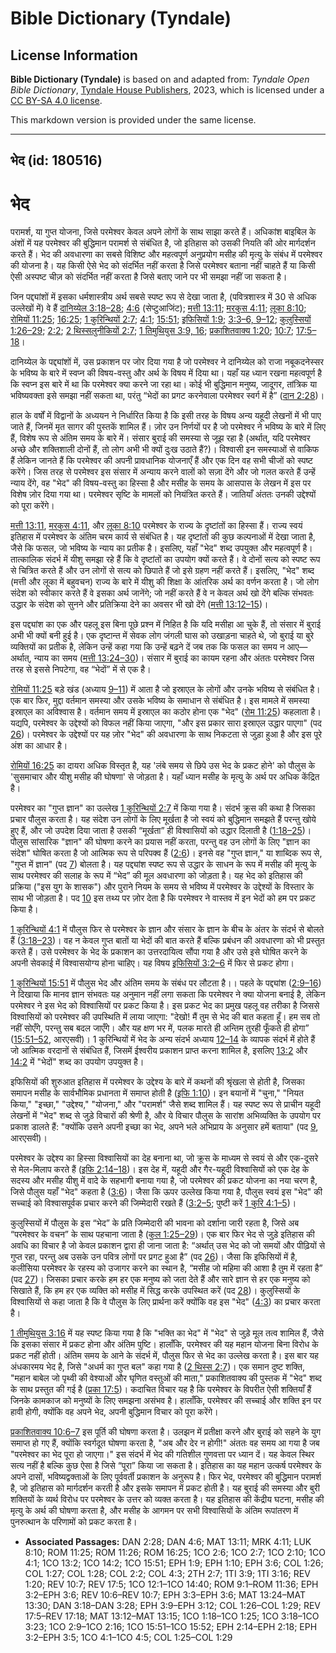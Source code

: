 # Bible Dictionary (Tyndale)

## License Information

**Bible Dictionary (Tyndale)** is based on and adapted from: _Tyndale Open Bible Dictionary_, [Tyndale House Publishers](https://tyndaleopenresources.com/), 2023, which is licensed under a [CC BY-SA 4.0 license](https://creativecommons.org/licenses/by-sa/4.0/legalcode.en).

This markdown version is provided under the same license.



--------------------------------

## भेद (id: 180516)

भेद
===

परामर्श, या गुप्त योजना, जिसे परमेश्वर केवल अपने लोगों के साथ साझा करते हैं। अधिकांश बाइबिल के अंशों में यह परमेश्वर की बुद्धिमान परामर्श से संबंधित है, जो इतिहास को उसकी नियति की ओर मार्गदर्शन करते हैं। भेद की अवधारणा का सबसे विशिष्ट और महत्वपूर्ण अनुप्रयोग मसीह की मृत्यु के संबंध में परमेश्वर की योजना है। यह किसी ऐसे भेद को संदर्भित नहीं करता है जिसे परमेश्वर बताना नहीं चाहते हैं या किसी ऐसी अस्पष्ट चीज़ को संदर्भित नहीं करता है जिसे बताए जाने पर भी समझा नहीं जा सकता है।

जिन पद्द्यांशों में इसका धर्मशास्त्रीय अर्थ सबसे स्पष्ट रूप से देखा जाता है, (पवित्रशास्त्र में 30 से अधिक उल्लेखों में) वे हैं [दानिय्येल 3:18–28](https://ref.ly/Dan3:18-Dan3:28); [4:6](https://ref.ly/Dan4:6) (सेप्टुआजिंट); [मत्ती 13:11](https://ref.ly/Matt13:11); [मरकुस 4:11](https://ref.ly/Mark4:11); [लूका 8:10](https://ref.ly/Luke8:10); [रोमियों 11:25](https://ref.ly/Rom11:25); [16:25](https://ref.ly/Rom16:25); [1 कुरिन्थियों 2:7](https://ref.ly/1Cor2:7); [4:1](https://ref.ly/1Cor4:1); [15:51](https://ref.ly/1Cor15:51); [इफिसियों 1:9](https://ref.ly/Eph1:9); [3:3–6, 9–12](https://ref.ly/Eph3:3-Eph3:6,Eph3:9-Eph3:12); [कुलुस्सियों 1:26–29](https://ref.ly/Col1:26-Col1:29); [2:2](https://ref.ly/Col2:2); [2 थिस्सलुनीकियों 2:7](https://ref.ly/2Thess2:7); [1 तिमुथियुस 3:9, 16](https://ref.ly/1Tim3:9,1Tim3:16); [प्रकाशितवाक्य 1:20](https://ref.ly/Rev1:20); [10:7](https://ref.ly/Rev10:7); [17:5–18](https://ref.ly/Rev17:5-Rev17:18)।

दानिय्येल के पद्द्यांशों में, उस प्रकाशन पर जोर दिया गया है जो परमेश्वर ने दानिय्येल को राजा नबूकदनेस्सर के भविष्य के बारे में स्वप्न की विषय\-वस्तु और अर्थ के विषय में दिया था। यहाँ यह ध्यान रखना महत्वपूर्ण है कि स्वप्न इस बारे में था कि परमेश्वर क्या करने जा रहा था। कोई भी बुद्धिमान मनुष्य, जादूगर, तांत्रिक या भविष्यवक्ता इसे समझा नहीं सकता था, परंतु “भेदों का प्रगट करनेवाला परमेश्वर स्वर्ग में है” ([दान 2:28](https://ref.ly/Dan2:28))।

हाल के वर्षों में विद्वानों के अध्ययन ने निर्धारित किया है कि इसी तरह के विषय अन्य यहूदी लेखनों में भी पाए जाते हैं, जिनमें मृत सागर की पुस्तकें शामिल हैं। ज़ोर उन निर्णयों पर है जो परमेश्वर ने भविष्य के बारे में लिए हैं, विशेष रूप से अंतिम समय के बारे में। संसार बुराई की समस्या से जूझ रहा है (अर्थात्, यदि परमेश्वर अच्छे और शक्तिशाली दोनों हैं, तो लोग अभी भी क्यों दुःख उठाते हैं?)। विश्वासी इन समस्याओं से वाकिफ हैं लेकिन जानते हैं कि परमेश्वर की अपनी प्रावधानिक योजनाएँ हैं और एक दिन वह सभी चीजों को स्पष्ट करेंगे। जिस तरह से परमेश्वर इस संसार में अन्याय करने वालों को सज़ा देंगे और जो गलत करते हैं उन्हें न्याय देंगे, वह "भेद" की विषय\-वस्तु का हिस्सा है और मसीह के समय के आसपास के लेखन में इस पर विशेष ज़ोर दिया गया था। परमेश्वर सृष्टि के मामलों को नियंत्रित करते हैं। जातियाँ अंततः उनकी उद्देश्यों को पूरा करेंगे।

[मत्ती 13:11](https://ref.ly/Matt13:11), [मरकुस 4:11](https://ref.ly/Mark4:11), और [लूका 8:10](https://ref.ly/Luke8:10) परमेश्वर के राज्य के दृष्टांतों का हिस्सा हैं। राज्य स्वयं इतिहास में परमेश्वर के अंतिम चरम कार्य से संबंधित है। यह दृष्टांतों की कुछ कल्पनाओं में देखा जाता है, जैसे कि फसल, जो भविष्य के न्याय का प्रतीक है। इसलिए, यहाँ "भेद" शब्द उपयुक्त और महत्वपूर्ण है। तात्कालिक संदर्भ में यीशु समझा रहे हैं कि वे दृष्टांतों का उपयोग क्यों करते हैं। वे दोनों सत्य को स्पष्ट रूप से चित्रित करते हैं और उन लोगों से सत्य को छिपाते हैं जो इसे ग्रहण नहीं करते हैं। इसलिए, "भेद" शब्द (मत्ती और लूका में बहुवचन) राज्य के बारे में यीशु की शिक्षा के आंतरिक अर्थ का वर्णन करता है। जो लोग संदेश को स्वीकार करते हैं वे इसका अर्थ जानेंगे; जो नहीं करते हैं वे न केवल अर्थ खो देंगे बल्कि संभवतः उद्धार के संदेश को सुनने और प्रतिक्रिया देने का अवसर भी खो देंगे ([मत्ती 13:12–15](https://ref.ly/Matt13:12-Matt13:15))।

इस पद्द्यांश का एक और पहलू इस बिना पूछे प्रश्न में निहित है कि यदि मसीहा आ चुके हैं, तो संसार में बुराई अभी भी क्यों बनी हुई है। एक दृष्टान्त में सेवक लोग जंगली घास को उखाड़ना चाहते थे, जो बुराई या बुरे व्यक्तियों का प्रतीक है, लेकिन उन्हें कहा गया कि उन्हें बढ़ने दें जब तक कि फसल का समय न आए—अर्थात्, न्याय का समय ([मत्ती 13:24–30](https://ref.ly/Matt13:24-Matt13:30))। संसार में बुराई का कायम रहना और अंततः परमेश्वर जिस तरह से इससे निपटेगा, वह “भेदों” में से एक है।

[रोमियों 11:25](https://ref.ly/Rom11:25) बड़े खंड (अध्याय [9–11](https://ref.ly/Rom9:1-Rom11:36)) में आता है जो इस्राएल के लोगों और उनके भविष्य से संबंधित है। एक बार फिर, मुद्दा वर्तमान समस्या और उसके भविष्य के समाधान से संबंधित है। इस मामले में समस्या इस्राएल का अविश्वास है। वर्तमान समय में इस्राएल का कठोर होना एक "भेद" ([रोम 11:25](https://ref.ly/Rom11:25)) कहलाता है। यद्यपि, परमेश्वर के उद्देश्यों को विफल नहीं किया जाएगा, "और इस प्रकार सारा इस्राएल उद्धार पाएगा" (पद [26](https://ref.ly/Rom11:26))। परमेश्वर के उद्देश्यों पर यह ज़ोर "भेद" की अवधारणा के साथ निकटता से जुड़ा हुआ है और इस पूरे अंश का आधार है।

[रोमियों 16:25](https://ref.ly/Rom16:25) का दायरा अधिक विस्तृत है, यह 'लंबे समय से छिपे उस भेद के प्रकट होने' को पौलुस के 'सुसमाचार और यीशु मसीह की घोषणा' से जोड़ता है। यहाँ ध्यान मसीह के मृत्यु के अर्थ पर अधिक केंद्रित है। 

परमेश्वर का "गुप्त ज्ञान" का उल्लेख [1 कुरिन्थियों 2:7](https://ref.ly/1Cor2:7) में किया गया है। संदर्भ क्रूस की कथा है जिसका प्रचार पौलुस करता है। यह संदेश उन लोगों के लिए मूर्खता है जो स्वयं को बुद्धिमान समझते हैं परन्तु खोये हुए हैं, और जो उपदेश दिया जाता है उसकी “मूर्खता” ही विश्वासियों को उद्धार दिलाती है ([1:18–25](https://ref.ly/1Cor1:18-1Cor1:25))। पौलुस सांसारिक "ज्ञान" की घोषणा करने का प्रयास नहीं करता, परन्तु वह उन लोगों के लिए "ज्ञान का संदेश" घोषित करता है जो आत्मिक रूप से परिपक्व हैं ([2:6](https://ref.ly/1Cor2:6))। इनसे वह "गुप्त ज्ञान," या शाब्दिक रूप से, "गुप्त में ज्ञान" (पद [7](https://ref.ly/1Cor2:7)) बोलता है। यह पद्द्यांश स्पष्ट रूप से उद्धार के साधन के रूप में मसीह की मृत्यु के साथ परमेश्वर की सलाह के रूप में “भेद” की मूल अवधारणा को जोड़ता है। यह भेद को इतिहास की प्रक्रिया ("इस युग के शासक") और पुराने नियम के समय से भविष्य में परमेश्वर के उद्देश्यों के विस्तार के साथ भी जोड़ता है। पद [10](https://ref.ly/1Cor2:10) इस तथ्य पर ज़ोर देता है कि परमेश्वर ने वास्तव में इन भेदों को हम पर प्रकट किया है।

[1 कुरिन्थियों 4:1](https://ref.ly/1Cor4:1) में पौलुस फिर से परमेश्वर के ज्ञान और संसार के ज्ञान के बीच के अंतर के संदर्भ से बोलते हैं ([3:18–23](https://ref.ly/1Cor3:18-1Cor3:23))। वह न केवल गुप्त बातों या भेदों की बात करते हैं बल्कि प्रबंधन की अवधारणा को भी प्रस्तुत करते हैं। उसे परमेश्वर के भेद के प्रकाशन का उत्तरदायित्व सौंपा गया है और उसे इसे घोषित करने के अपनी सेवकाई में विश्वासयोग्य होना चाहिए। यह विषय [इफिसियों 3:2–6](https://ref.ly/Eph3:2-Eph3:6) में फिर से प्रकट होगा।

[1 कुरिन्थियों 15:51](https://ref.ly/1Cor15:51) में पौलुस भेद और अंतिम समय के संबंध पर लौटता है।। पहले के पद्द्यांश ([2:9–16](https://ref.ly/1Cor2:9-1Cor2:16)) ने दिखाया कि मानव ज्ञान संभवतः यह अनुमान नहीं लगा सकता कि परमेश्वर ने क्या योजना बनाई है, लेकिन परमेश्वर ने इस भेद को विश्वासियों पर प्रकट किया है। इस प्रकट भेद का प्रमुख पहलू वह तरीका है जिससे विश्वासियों को परमेश्वर की उपस्थिति में लाया जाएगा: "देखो! मैं तुम से भेद की बात कहता हूँ। हम सब तो नहीं सोएँगे, परन्तु सब बदल जाएँगे। और यह क्षण भर में, पलक मारते ही अन्तिम तुरही फूँकते ही होगा” ([15:51–52](https://ref.ly/1Cor15:51-1Cor15:52), आरएसवी)। 1 कुरिन्थियों में भेद के अन्य संदर्भ अध्याय [12–14](https://ref.ly/1Cor12:1-1Cor14:40) के व्यापक संदर्भ में होते हैं जो आत्मिक वरदानों से संबंधित हैं, जिसमें ईश्वरीय प्रकाशन प्राप्त करना शामिल है, इसलिए [13:2](https://ref.ly/1Cor13:2) और [14:2](https://ref.ly/1Cor14:2) में "भेदों" शब्द का उपयोग उपयुक्त है।

इफिसियों की शुरुआत इतिहास में परमेश्वर के उद्देश्य के बारे में कथनों की श्रृंखला से होती है, जिसका समापन मसीह के सार्वभौमिक प्रधानता में समाप्त होती है ([इफि 1:10](https://ref.ly/Eph1:10))। इन बयानों में "चुना," "नियत किया," "इच्छा," "उद्देश्य," "योजना," और "परामर्श" जैसे शब्द शामिल हैं। यह स्पष्ट रूप से प्राचीन यहूदी लेखनों में "भेद" शब्द से जुड़े विचारों की श्रेणी है, और ये विचार पौलुस के सारांश अभिव्यक्ति के उपयोग पर प्रकाश डालते हैं: "क्योंकि उसने अपनी इच्छा का भेद, अपने भले अभिप्राय के अनुसार हमें बताया" (पद [9](https://ref.ly/Eph1:9), आरएसवी)।

परमेश्वर के उद्देश्य का हिस्सा विश्वासियों का देह बनाना था, जो क्रूस के माध्यम से स्वयं से और एक\-दूसरे से मेल\-मिलाप करते हैं ([इफि 2:14–18](https://ref.ly/Eph2:14-Eph2:18))। इस देह में, यहूदी और गैर\-यहूदी विश्वासियों को एक देह के सदस्य और मसीह यीशु में वादे के सहभागी बनाया गया है, जो परमेश्वर की प्रकट योजना का नया चरण है, जिसे पौलुस यहाँ "भेद" कहता है ([3:6](https://ref.ly/Eph3:6))। जैसा कि ऊपर उल्लेख किया गया है, पौलुस स्वयं इस "भेद" की सच्चाई को विश्वासपूर्वक प्रचार करने की जिम्मेदारी रखते हैं ([3:2–5](https://ref.ly/Eph3:2-Eph3:5); पुष्टी करें [1 कुरि 4:1–5](https://ref.ly/1Cor4:1-1Cor4:5))।

कुलुस्सियों में पौलुस के इस “भेद” के प्रति जिम्मेदारी की भावना को दर्शाना जारी रहता है, जिसे अब “परमेश्वर के वचन” के साथ पहचाना जाता है ([कुल 1:25–29](https://ref.ly/Col1:25-Col1:29))। एक बार फिर भेद से जुड़े इतिहास की अवधि का विचार है जो केवल प्रकाशन द्वारा ही जाना जाता है: “अर्थात् उस भेद को जो समयों और पीढ़ियों से गुप्त रहा, परन्तु अब उसके उन पवित्र लोगों पर प्रगट हुआ है” (पद [26](https://ref.ly/Col1:26))। जैसा कि इफिसियों में है, कलीसिया परमेश्वर के रहस्य को उजागर करने का स्थान है, “मसीह जो महिमा की आशा है तुम में रहता है” (पद [27](https://ref.ly/Col1:27))। जिसका प्रचार करके हम हर एक मनुष्य को जता देते हैं और सारे ज्ञान से हर एक मनुष्य को सिखाते हैं, कि हम हर एक व्यक्ति को मसीह में सिद्ध करके उपस्थित करें (पद [28](https://ref.ly/Col1:28))। कुलुस्सियों के विश्वासियों से कहा जाता है कि वे पौलुस के लिए प्रार्थना करें क्योंकि वह इस "भेद" ([4:3](https://ref.ly/Col4:3)) का प्रचार करता है।

[1 तीमुथियुस 3:16](https://ref.ly/1Tim3:16) में यह स्पष्ट किया गया है कि "भक्ति का भेद" में "भेद" से जुड़े मूल तत्व शामिल हैं, जैसे कि इसका संसार में प्रकट होना और अंतिम पुष्टि। हालाँकि, परमेश्वर की यह महान योजना बिना विरोध के प्रकट नहीं होती। अंतिम समय के आने के संदर्भ में, पौलुस फिर से भेद का उल्लेख करता है। इस बार यह अंधकारमय भेद है, जिसे "अधर्म का गुप्त बल" कहा गया है ([2 थिस्स 2:7](https://ref.ly/2Thess2:7))। एक समान दुष्ट शक्ति, "महान बाबेल जो पृथ्वी की वेश्याओं और घृणित वस्तुओं की माता," प्रकाशितवाक्य की पुस्तक में "भेद" शब्द के साथ प्रस्तुत की गई है ([प्रका 17:5](https://ref.ly/Rev17:5))। कदाचित विचार यह है कि परमेश्वर के विपरीत ऐसी शक्तियाँ हैं जिनके कामकाज को मनुष्यों के लिए समझना असंभव है। हालाँकि, परमेश्वर की सच्चाई और शक्ति इन पर हावी होगी, क्योंकि वह अपने भेद, अपनी बुद्धिमान विचार को पूरा करेंगे।

[प्रकाशितवाक्य 10:6–7](https://ref.ly/Rev10:6-Rev10:7) इस पूर्ति की घोषणा करता है। उलझन में प्रतीक्षा करने और बुराई को सहने के युग समाप्त हो गए हैं, क्योंकि स्वर्गदूत घोषणा करता है, "अब और देर न होगी!" अंततः वह समय आ गया है जब "परमेश्वर का भेद पूरा हो जाएगा।" इस संदर्भ में भेद की गतिशील गुणवत्ता पर ध्यान दें। यह केवल स्थिर सत्य नहीं है बल्कि कुछ ऐसा है जिसे “पूरा” किया जा सकता है। इतिहास का यह महान उत्कर्ष परमेश्वर के अपने दासों, भविष्यद्वक्ताओं के लिए पूर्ववर्ती प्रकाशन के अनुरूप है। फिर भेद, परमेश्वर की बुद्धिमान परामर्श है, जो इतिहास को मार्गदर्शन करती है और इसके समापन में प्रकट होती है। यह बुराई की समस्या और बुरी शक्तियों के व्यर्थ विरोध पर परमेश्वर के उत्तर को व्यक्त करता है। यह इतिहास की केंद्रीय घटना, मसीह की मृत्यु के अर्थ की घोषणा करता है, और मसीह के आगमन पर सभी विश्वासियों के अंतिम रूपांतरण में पुनरुत्थान के परिणामों को प्रकट करता है।

* **Associated Passages:** DAN 2:28; DAN 4:6; MAT 13:11; MRK 4:11; LUK 8:10; ROM 11:25; ROM 11:26; ROM 16:25; 1CO 2:6; 1CO 2:7; 1CO 2:10; 1CO 4:1; 1CO 13:2; 1CO 14:2; 1CO 15:51; EPH 1:9; EPH 1:10; EPH 3:6; COL 1:26; COL 1:27; COL 1:28; COL 2:2; COL 4:3; 2TH 2:7; 1TI 3:9; 1TI 3:16; REV 1:20; REV 10:7; REV 17:5; 1CO 12:1–1CO 14:40; ROM 9:1–ROM 11:36; EPH 3:2–EPH 3:6; REV 10:6–REV 10:7; EPH 3:3–EPH 3:6; MAT 13:24–MAT 13:30; DAN 3:18–DAN 3:28; EPH 3:9–EPH 3:12; COL 1:26–COL 1:29; REV 17:5–REV 17:18; MAT 13:12–MAT 13:15; 1CO 1:18–1CO 1:25; 1CO 3:18–1CO 3:23; 1CO 2:9–1CO 2:16; 1CO 15:51–1CO 15:52; EPH 2:14–EPH 2:18; EPH 3:2–EPH 3:5; 1CO 4:1–1CO 4:5; COL 1:25–COL 1:29

